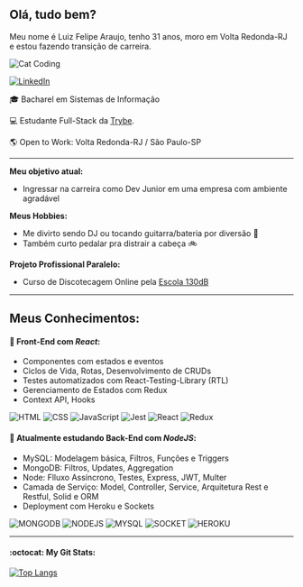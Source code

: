 ## Olá, tudo bem? ###

Meu nome é Luiz Felipe Araujo, tenho 31 anos, moro em Volta Redonda-RJ e estou fazendo transição de carreira.

![Cat Coding](https://media2.giphy.com/media/LmNwrBhejkK9EFP504/200.gif)

<a href="https://www.linkedin.com/in/luizfelipedev" target="_blank">![LinkedIn](https://img.shields.io/badge/LinkedIn-0077B5?style=for-the-badge&logo=linkedin&logoColor=white)</a>

:mortar_board: Bacharel em Sistemas de Informação 

:computer: Estudante Full-Stack da <a href="https://www.betrybe.com/" target="_blank">Trybe</a>.

:earth_americas: Open to Work:  Volta Redonda-RJ / São Paulo-SP

<hr>

**Meu objetivo atual:**

- Ingressar na carreira como Dev Junior em uma empresa com ambiente agradável

**Meus Hobbies:**

- Me divirto sendo DJ ou tocando guitarra/bateria por diversão :musical_note:
- Também curto pedalar pra distrair a cabeça :bike:

**Projeto Profissional Paralelo:**
- Curso de Discotecagem Online pela <a href="https://escola130db.netlify.app/" target="_blank">Escola 130dB</a>

<hr>

## Meus Conhecimentos:

#### **:seedling: Front-End com *React*:**

- Componentes com estados e eventos
- Ciclos de Vida, Rotas, Desenvolvimento de CRUDs
- Testes automatizados com React-Testing-Library (RTL)
- Gerenciamento de Estados com Redux
- Context API, Hooks

![HTML](https://img.shields.io/badge/HTML5-E34F26?style=for-the-badge&logo=html5&logoColor=white) ![CSS](https://img.shields.io/badge/CSS3-1572B6?style=for-the-badge&logo=css3&logoColor=white) ![JavaScript](https://img.shields.io/badge/JavaScript-F7DF1E?style=for-the-badge&logo=javascript&logoColor=black) ![Jest](https://img.shields.io/badge/Jest-C21325?style=for-the-badge&logo=jest&logoColor=white) ![React](https://img.shields.io/badge/React-20232A?style=for-the-badge&logo=react&logoColor=61DAFB) ![Redux](https://img.shields.io/badge/Redux-593D88?style=for-the-badge&logo=redux&logoColor=white)

#### **:seedling: Atualmente estudando Back-End com *NodeJS*:**

- MySQL: Modelagem básica, Filtros, Funções e Triggers
- MongoDB: Filtros, Updates, Aggregation
- Node: Flluxo Assíncrono, Testes, Express, JWT, Multer
- Camada de Serviço: Model, Controller, Service, Arquitetura Rest e Restful, Solid e ORM
- Deployment com Heroku e Sockets

![MONGODB](https://img.shields.io/badge/MongoDB-4EA94B?style=for-the-badge&logo=mongodb&logoColor=white) ![NODEJS](https://img.shields.io/badge/Node.js-339933?style=for-the-badge&logo=nodedotjs&logoColor=white) ![MYSQL](https://img.shields.io/badge/MySQL-00000F?style=for-the-badge&logo=mysql&logoColor=white) ![SOCKET](https://img.shields.io/badge/Socket.io-010101?&style=for-the-badge&logo=Socket.io&logoColor=white) ![HEROKU](https://img.shields.io/badge/Heroku-430098?style=for-the-badge&logo=heroku&logoColor=white)

<hr>

#### **:octocat: My Git Stats:**

[![Top Langs](https://github-readme-stats.vercel.app/api/top-langs/?username=anuraghazra&layout=compact)](https://github.com/anuraghazra/github-readme-stats)



